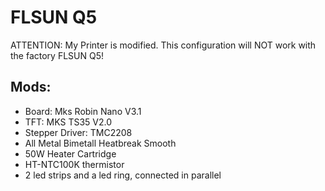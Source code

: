 # FLSUN Q5

ATTENTION: My Printer is modified. This configuration will NOT work with the factory FLSUN Q5!

## Mods:
- Board: Mks Robin Nano V3.1
- TFT: MKS TS35 V2.0
- Stepper Driver: TMC2208
- All Metal Bimetall Heatbreak Smooth
- 50W Heater Cartridge
- HT-NTC100K thermistor
- 2 led strips and a led ring, connected in parallel
